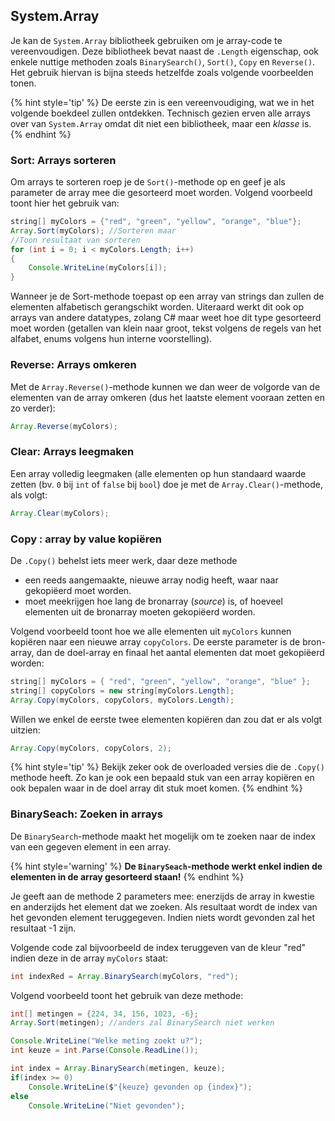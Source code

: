 ## System.Array

Je kan de ``System.Array`` bibliotheek gebruiken om je array-code te vereenvoudigen. Deze bibliotheek bevat naast de ``.Length`` eigenschap, ook enkele nuttige methoden zoals ``BinarySearch()``, ``Sort()``, ``Copy`` en ``Reverse()``. Het gebruik hiervan is bijna steeds hetzelfde zoals volgende voorbeelden tonen.

{% hint style='tip' %}
De eerste zin is een vereenvoudiging, wat we in het volgende boekdeel zullen ontdekken. Technisch gezien erven alle arrays over van ``System.Array`` omdat dit niet een bibliotheek, maar een *klasse* is.
{% endhint %}

### Sort: Arrays sorteren
Om arrays te sorteren roep je de ``Sort()``-methode op en geef je als parameter de array mee die gesorteerd moet worden. Volgend voorbeeld toont hier het gebruik van:

```java
string[] myColors = {"red", "green", "yellow", "orange", "blue"};
Array.Sort(myColors); //Sorteren maar
//Toon resultaat van sorteren
for (int i = 0; i < myColors.Length; i++)
{
    Console.WriteLine(myColors[i]);
}
```

Wanneer je de Sort-methode toepast op een array van strings dan zullen de elementen alfabetisch gerangschikt worden. Uiteraard werkt dit ook op arrays van andere datatypes, zolang C# maar weet hoe dit type gesorteerd moet worden (getallen van klein naar groot, tekst volgens de regels van het alfabet, enums volgens hun interne voorstelling).

### Reverse: Arrays omkeren

Met de ``Array.Reverse()``-methode kunnen we dan weer de volgorde van de elementen van de array omkeren (dus het laatste element vooraan zetten en zo verder):

```java
Array.Reverse(myColors);
```

<!---{pagebreak} --->

### Clear: Arrays leegmaken
Een array volledig leegmaken (alle elementen op hun standaard waarde zetten (bv. ``0`` bij ``int`` of ``false`` bij ``bool``) doe je met de ``Array.Clear()``-methode, als volgt:

```java
Array.Clear(myColors);
```


### Copy : array by value kopiëren

De ``.Copy()`` behelst iets meer werk, daar deze methode
* een reeds aangemaakte, nieuwe array nodig heeft, waar naar gekopiëerd moet worden.
* moet meekrijgen hoe lang de bronarray (*source*) is, of hoeveel elementen uit de bronarray moeten gekopiëerd worden.

Volgend voorbeeld toont hoe we alle elementen uit ``myColors`` kunnen kopiëren naar een nieuwe array ``copyColors``. De eerste parameter is de bron-array, dan de doel-array en finaal het aantal elementen dat moet gekopiëerd worden:

```java
string[] myColors = { "red", "green", "yellow", "orange", "blue" };
string[] copyColors = new string[myColors.Length];
Array.Copy(myColors, copyColors, myColors.Length);
```

Willen we enkel de eerste twee elementen kopiëren dan zou dat er als volgt uitzien:
```java
Array.Copy(myColors, copyColors, 2);
```

{% hint style='tip' %}
Bekijk zeker ook de overloaded versies die de ``.Copy()`` methode heeft. Zo kan je ook een bepaald stuk van een array kopiëren en ook bepalen waar in de doel array dit stuk moet komen.
{% endhint %}

<!---{pagebreak} --->

### BinarySeach: Zoeken in arrays

De ``BinarySearch``-methode maakt het mogelijk om te zoeken naar de index van een gegeven element in een array. 

{% hint style='warning' %}
**De ``BinarySeach``-methode werkt enkel indien de elementen in de array gesorteerd staan!**
{% endhint %}

Je geeft aan de methode 2 parameters mee: enerzijds de array in kwestie en anderzijds het element dat we zoeken. Als resultaat wordt de index van het gevonden element teruggegeven. Indien niets wordt gevonden zal het resultaat -1 zijn.

Volgende code zal bijvoorbeeld de index teruggeven van de kleur "red" indien deze in de array ``myColors`` staat:

```java
int indexRed = Array.BinarySearch(myColors, "red");
```

Volgend voorbeeld toont het gebruik van deze methode:

```java
int[] metingen = {224, 34, 156, 1023, -6};
Array.Sort(metingen); //anders zal BinarySearch niet werken

Console.WriteLine("Welke meting zoekt u?");
int keuze = int.Parse(Console.ReadLine());

int index = Array.BinarySearch(metingen, keuze);
if(index >= 0)
    Console.WriteLine($"{keuze} gevonden op {index}");
else
    Console.WriteLine("Niet gevonden");
```